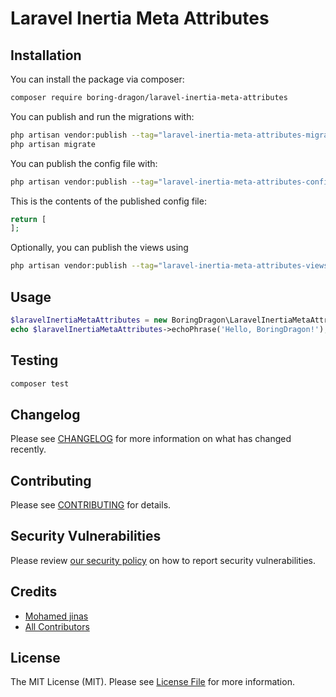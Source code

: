 # Laravel Inertia Meta Attributes


## Installation

You can install the package via composer:

```bash
composer require boring-dragon/laravel-inertia-meta-attributes
```

You can publish and run the migrations with:

```bash
php artisan vendor:publish --tag="laravel-inertia-meta-attributes-migrations"
php artisan migrate
```

You can publish the config file with:

```bash
php artisan vendor:publish --tag="laravel-inertia-meta-attributes-config"
```

This is the contents of the published config file:

```php
return [
];
```

Optionally, you can publish the views using

```bash
php artisan vendor:publish --tag="laravel-inertia-meta-attributes-views"
```

## Usage

```php
$laravelInertiaMetaAttributes = new BoringDragon\LaravelInertiaMetaAttributes();
echo $laravelInertiaMetaAttributes->echoPhrase('Hello, BoringDragon!');
```

## Testing

```bash
composer test
```

## Changelog

Please see [CHANGELOG](CHANGELOG.md) for more information on what has changed recently.

## Contributing

Please see [CONTRIBUTING](CONTRIBUTING.md) for details.

## Security Vulnerabilities

Please review [our security policy](../../security/policy) on how to report security vulnerabilities.

## Credits

- [Mohamed jinas](https://github.com/boring-dragon)
- [All Contributors](../../contributors)

## License

The MIT License (MIT). Please see [License File](LICENSE.md) for more information.
